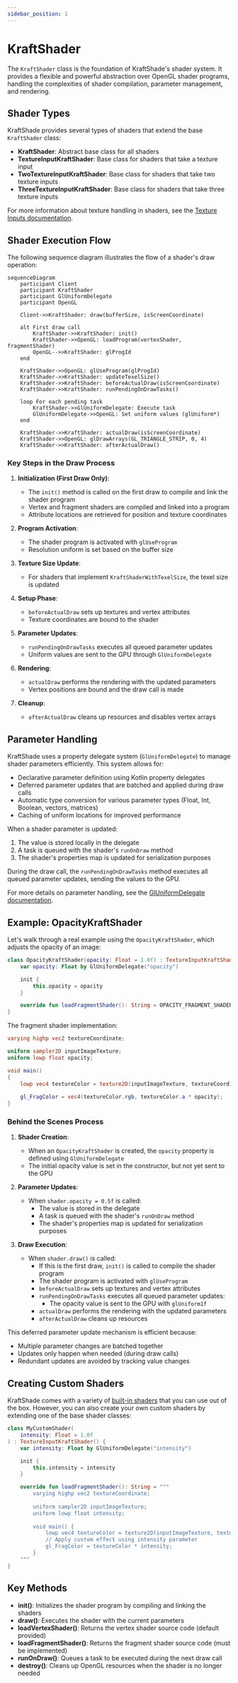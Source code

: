 ```yaml
---
sidebar_position: 1
---
```


# KraftShader

The `KraftShader` class is the foundation of KraftShade's shader system. It provides a flexible and powerful abstraction over OpenGL shader programs, handling the complexities of shader compilation, parameter management, and rendering.

## Shader Types

KraftShade provides several types of shaders that extend the base `KraftShader` class:

- **KraftShader**: Abstract base class for all shaders
- **TextureInputKraftShader**: Base class for shaders that take a texture input
- **TwoTextureInputKraftShader**: Base class for shaders that take two texture inputs
- **ThreeTextureInputKraftShader**: Base class for shaders that take three texture inputs

For more information about texture handling in shaders, see the [Texture Inputs documentation](./texture-inputs.md).

## Shader Execution Flow

The following sequence diagram illustrates the flow of a shader's draw operation:

```mermaid
sequenceDiagram
    participant Client
    participant KraftShader
    participant GlUniformDelegate
    participant OpenGL

    Client->>KraftShader: draw(bufferSize, isScreenCoordinate)
    
    alt First draw call
        KraftShader->>KraftShader: init()
        KraftShader->>OpenGL: loadProgram(vertexShader, fragmentShader)
        OpenGL-->>KraftShader: glProgId
    end
    
    KraftShader->>OpenGL: glUseProgram(glProgId)
    KraftShader->>KraftShader: updateTexelSize()
    KraftShader->>KraftShader: beforeActualDraw(isScreenCoordinate)
    KraftShader->>KraftShader: runPendingOnDrawTasks()
    
    loop For each pending task
        KraftShader->>GlUniformDelegate: Execute task
        GlUniformDelegate->>OpenGL: Set uniform values (glUniform*)
    end
    
    KraftShader->>KraftShader: actualDraw(isScreenCoordinate)
    KraftShader->>OpenGL: glDrawArrays(GL_TRIANGLE_STRIP, 0, 4)
    KraftShader->>KraftShader: afterActualDraw()
```

### Key Steps in the Draw Process

1. **Initialization (First Draw Only)**:
   - The `init()` method is called on the first draw to compile and link the shader program
   - Vertex and fragment shaders are compiled and linked into a program
   - Attribute locations are retrieved for position and texture coordinates

2. **Program Activation**:
   - The shader program is activated with `glUseProgram`
   - Resolution uniform is set based on the buffer size

3. **Texture Size Update**:
   - For shaders that implement `KraftShaderWithTexelSize`, the texel size is updated

4. **Setup Phase**:
   - `beforeActualDraw` sets up textures and vertex attributes
   - Texture coordinates are bound to the shader

5. **Parameter Updates**:
   - `runPendingOnDrawTasks` executes all queued parameter updates
   - Uniform values are sent to the GPU through `GlUniformDelegate`

6. **Rendering**:
   - `actualDraw` performs the rendering with the updated parameters
   - Vertex positions are bound and the draw call is made

7. **Cleanup**:
   - `afterActualDraw` cleans up resources and disables vertex arrays

## Parameter Handling

KraftShade uses a property delegate system (`GlUniformDelegate`) to manage shader parameters efficiently. This system allows for:

- Declarative parameter definition using Kotlin property delegates
- Deferred parameter updates that are batched and applied during draw calls
- Automatic type conversion for various parameter types (Float, Int, Boolean, vectors, matrices)
- Caching of uniform locations for improved performance

When a shader parameter is updated:
1. The value is stored locally in the delegate
2. A task is queued with the shader's `runOnDraw` method
3. The shader's properties map is updated for serialization purposes

During the draw call, the `runPendingOnDrawTasks` method executes all queued parameter updates, sending the values to the GPU.

For more details on parameter handling, see the [GlUniformDelegate documentation](./gl-uniform-delegate.md).

## Example: OpacityKraftShader

Let's walk through a real example using the `OpacityKraftShader`, which adjusts the opacity of an image:

```kotlin
class OpacityKraftShader(opacity: Float = 1.0f) : TextureInputKraftShader() {
    var opacity: Float by GlUniformDelegate("opacity")

    init {
        this.opacity = opacity
    }

    override fun loadFragmentShader(): String = OPACITY_FRAGMENT_SHADER
}
```

The fragment shader implementation:

```glsl
varying highp vec2 textureCoordinate;

uniform sampler2D inputImageTexture;
uniform lowp float opacity;

void main()
{
    lowp vec4 textureColor = texture2D(inputImageTexture, textureCoordinate);
    
    gl_FragColor = vec4(textureColor.rgb, textureColor.a * opacity);
}
```

### Behind the Scenes Process

1. **Shader Creation**:
   - When an `OpacityKraftShader` is created, the `opacity` property is defined using `GlUniformDelegate`
   - The initial opacity value is set in the constructor, but not yet sent to the GPU

2. **Parameter Updates**:
   - When `shader.opacity = 0.5f` is called:
     - The value is stored in the delegate
     - A task is queued with the shader's `runOnDraw` method
     - The shader's properties map is updated for serialization purposes

3. **Draw Execution**:
   - When `shader.draw()` is called:
     - If this is the first draw, `init()` is called to compile the shader program
     - The shader program is activated with `glUseProgram`
     - `beforeActualDraw` sets up textures and vertex attributes
     - `runPendingOnDrawTasks` executes all queued parameter updates:
       - The opacity value is sent to the GPU with `glUniform1f`
     - `actualDraw` performs the rendering with the updated parameters
     - `afterActualDraw` cleans up resources

This deferred parameter update mechanism is efficient because:
- Multiple parameter changes are batched together
- Updates only happen when needed (during draw calls)
- Redundant updates are avoided by tracking value changes

## Creating Custom Shaders

KraftShade comes with a variety of [built-in shaders](../../built-in-shaders/base-shaders.md) that you can use out of the box. However, you can also create your own custom shaders by extending one of the base shader classes:

```kotlin
class MyCustomShader(
    intensity: Float = 1.0f
) : TextureInputKraftShader() {
    var intensity: Float by GlUniformDelegate("intensity")

    init {
        this.intensity = intensity
    }

    override fun loadFragmentShader(): String = """
        varying highp vec2 textureCoordinate;
        
        uniform sampler2D inputImageTexture;
        uniform lowp float intensity;
        
        void main() {
            lowp vec4 textureColor = texture2D(inputImageTexture, textureCoordinate);
            // Apply custom effect using intensity parameter
            gl_FragColor = textureColor * intensity;
        }
    """
}
```

## Key Methods

- **init()**: Initializes the shader program by compiling and linking the shaders
- **draw()**: Executes the shader with the current parameters
- **loadVertexShader()**: Returns the vertex shader source code (default provided)
- **loadFragmentShader()**: Returns the fragment shader source code (must be implemented)
- **runOnDraw()**: Queues a task to be executed during the next draw call
- **destroy()**: Cleans up OpenGL resources when the shader is no longer needed
